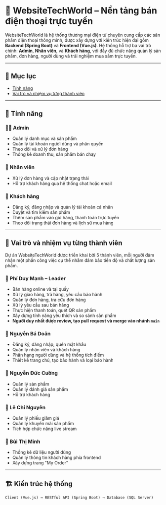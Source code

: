 # 📱 WebsiteTechWorld – Nền tảng bán điện thoại trực tuyến

WebsiteTechWorld là hệ thống thương mại điện tử chuyên cung cấp các sản phẩm điện thoại thông minh, được xây dựng với kiến trúc hiện đại gồm **Backend (Spring Boot)** và **Frontend (Vue.js)**. Hệ thống hỗ trợ ba vai trò chính: **Admin**, **Nhân viên**, và **Khách hàng**, với đầy đủ chức năng quản lý sản phẩm, đơn hàng, người dùng và trải nghiệm mua sắm trực tuyến.

---

## 📑 Mục lục

- [Tính năng](#🎯-tính-năng)
- [Vai trò và nhiệm vụ từng thành viên](#👥-vai-trò-và-nhiệm-vụ-từng-thành-viên)

---

## 🎯 Tính năng

### 👨‍💼 Admin
- Quản lý danh mục và sản phẩm
- Quản lý tài khoản người dùng và phân quyền
- Theo dõi và xử lý đơn hàng
- Thống kê doanh thu, sản phẩm bán chạy

### 👷 Nhân viên
- Xử lý đơn hàng và cập nhật trạng thái
- Hỗ trợ khách hàng qua hệ thống chat hoặc email

### 🧑 Khách hàng
- Đăng ký, đăng nhập và quản lý tài khoản cá nhân
- Duyệt và tìm kiếm sản phẩm
- Thêm sản phẩm vào giỏ hàng, thanh toán trực tuyến
- Theo dõi trạng thái đơn hàng và lịch sử mua hàng

---

## 👥 Vai trò và nhiệm vụ từng thành viên

Dự án WebsiteTechWorld được triển khai bởi 5 thành viên, mỗi người đảm nhận một phần công việc cụ thể nhằm đảm bảo tiến độ và chất lượng sản phẩm.

### 🔹 Phí Duy Mạnh – Leader  
- Bán hàng online và tại quầy  
- Xử lý giao hàng, trả hàng, yêu cầu bảo hành  
- Quản lý đơn hàng, tra cứu đơn hàng  
- Xử lý yêu cầu sau bán hàng  
- Thực hiện thanh toán, quét QR sản phẩm  
- Xây dựng tính năng yêu thích và so sánh sản phẩm  
- **Người duy nhất được review, tạo pull request và merge vào nhánh `main`**

### 🔹 Nguyễn Bá Doãn  
- Đăng ký, đăng nhập, quên mật khẩu  
- Quản lý nhân viên và khách hàng  
- Phân hạng người dùng và hệ thống tích điểm  
- Thiết kế trang chủ, tạo bảo hành và loại bảo hành

### 🔹 Nguyễn Đức Cường  
- Quản lý sản phẩm  
- Quản lý đánh giá sản phẩm  
- Hỗ trợ khách hàng

### 🔹 Lê Chí Nguyên  
- Quản lý phiếu giảm giá  
- Quản lý khuyến mãi sản phẩm  
- Tích hợp chức năng live stream

### 🔹 Bùi Thị Minh  
- Thống kê dữ liệu người dùng  
- Quản lý thông tin khách hàng phía frontend  
- Xây dựng trang "My Order"

---

## 🏗️ Kiến trúc hệ thống

```plaintext
Client (Vue.js) ↔ RESTful API (Spring Boot) ↔ Database (SQL Server)
